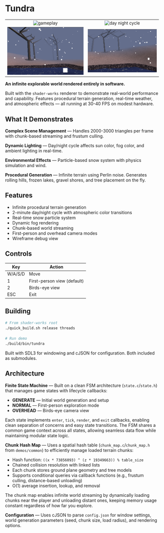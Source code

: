 # Tundra

| | |
|:-------------------------:|:-------------------------:
| ![gameplay](./screenshots/gameplay.gif) | ![day night cycle](./screenshots/day-night.gif)
| ![static scene](./screenshots/static-1.png) |![static scene](./screenshots/static-2.png)

**An infinite explorable world rendered entirely in software.**

Built with the `shader-works` renderer to demonstrate real-world performance and capability. Features procedural terrain generation, real-time weather, and atmospheric effects — all running at 30-40 FPS on modest hardware.

## What It Demonstrates

**Complex Scene Management** — Handles 2000-3000 triangles per frame with chunk-based streaming and frustum culling.

**Dynamic Lighting** — Day/night cycle affects sun color, fog color, and ambient lighting in real-time.

**Environmental Effects** — Particle-based snow system with physics simulation and wind.

**Procedural Generation** — Infinite terrain using Perlin noise. Generates rolling hills, frozen lakes, gravel shores, and tree placement on the fly.

## Features

- Infinite procedural terrain generation
- 2-minute day/night cycle with atmospheric color transitions
- Real-time snow particle system
- Dynamic fog rendering
- Chunk-based world streaming
- First-person and overhead camera modes
- Wireframe debug view

## Controls

| Key | Action |
|-----|--------|
| W/A/S/D | Move |
| 1 | First-person view (default) |
| 2 | Birds-eye view |
| ESC | Exit |

## Building

```bash
# From shader-works root
./quick_build.sh release threads

# Run demo
./build/bin/tundra
```

Built with SDL3 for windowing and cJSON for configuration. Both included as submodules.

## Architecture

**Finite State Machine** — Built on a clean FSM architecture (`state.c`/`state.h`) that manages game states with lifecycle callbacks:
- **GENERATE** — Initial world generation and setup
- **NORMAL** — First-person exploration mode
- **OVERHEAD** — Birds-eye camera view

Each state implements `enter`, `tick`, `render`, and `exit` callbacks, enabling clean separation of concerns and easy state transitions. The FSM shares a common game context across all states, allowing seamless data flow while maintaining modular state logic.

**Chunk Hash Map** — Uses a spatial hash table (`chunk_map.c`/`chunk_map.h` from `demos/common`) to efficiently manage loaded terrain chunks:
- Hash function: `((x * 73856093) ^ (z * 19349663)) % table_size`
- Chained collision resolution with linked lists
- Each chunk stores ground plane geometry and tree models
- Supports conditional queries via callback functions (e.g., frustum culling, distance-based unloading)
- O(1) average insertion, lookup, and removal

The chunk map enables infinite world streaming by dynamically loading chunks near the player and unloading distant ones, keeping memory usage constant regardless of how far you explore.

**Configuration** — Uses cJSON to parse `config.json` for window settings, world generation parameters (seed, chunk size, load radius), and rendering options.
